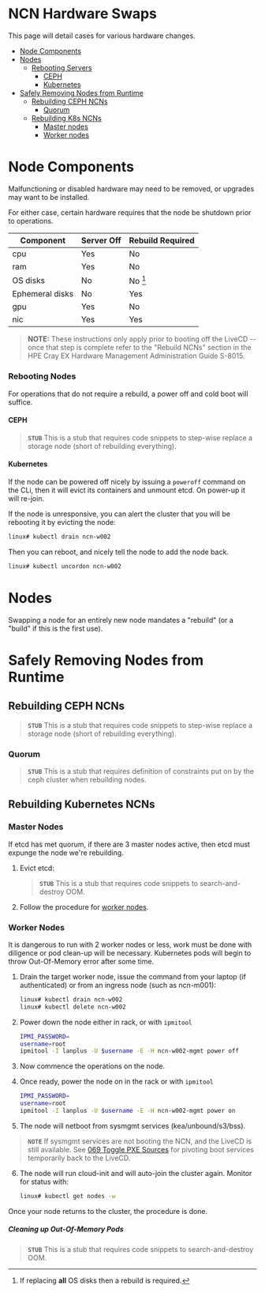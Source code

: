# NCN Hardware Swaps

This page will detail cases for various hardware changes.

- [Node Components](#node-components)
- [Nodes](#nodes)
    - [Rebooting Servers](#rebooting-nodes)
        - [CEPH](#ceph)
        - [Kubernetes](#kubernetes)
- [Safely Removing Nodes from Runtime](#safely-removing-nodes-from-runtime)
    - [Rebuilding CEPH NCNs](#rebuilding-ceph-ncns)
        - [Quorum](#quorum)
    - [Rebuilding K8s NCNs](#rebuilding-k8s-ncns)
        - [Master nodes](#master-nodes)
        - [Worker nodes](#worker-nodes)


<a name='node-components'></a>
# Node Components

Malfunctioning or disabled hardware may need to be removed, or upgrades may want to be installed.

For either case, certain hardware requires that the node be shutdown prior to operations.

| Component | Server Off | Rebuild Required |
| --- | --- | --- |
| cpu | Yes | No |
| ram | Yes | No |
| OS disks | No | No [^1] |
| Ephemeral disks | No | Yes |
| gpu | Yes | No |
| nic | Yes | Yes |

[^1]: If replacing **all** OS disks then a rebuild is required.

> **NOTE:** These instructions only apply prior to booting off the LiveCD -- once that step is complete refer to the "Rebuild NCNs" section in the HPE Cray EX Hardware Management Administration Guide S-8015.

<a name='rebooting-nodes'></a>
### Rebooting Nodes

For operations that do not require a rebuild, a power off and cold boot will suffice.

<a name='ceph'></a>
#### CEPH

> **`STUB`** This is a stub that requires code snippets to step-wise replace a storage node (short of rebuilding everything).

<a name='kubernetes'></a>
#### Kubernetes

If the node can be powered off nicely by issuing a `poweroff` command on the CLi, then it will evict its containers
and unmount etcd. On power-up it will re-join.

If the node is unresponsive, you can alert the cluster that you will be rebooting it by evicting the node:
```bash
linux# kubectl drain ncn-w002
```

Then you can reboot, and nicely tell the node to add the node back.
```bash
linux# kubectl uncordon ncn-w002
```

<a name='nodes'></a>
# Nodes

Swapping a node for an entirely new node mandates a "rebuild" (or a "build" if this is the first use).

<a name='safely-removing-nodes-from-runtime'></a>
# Safely Removing Nodes from Runtime

<a name='rebuilding-ceph-ncns'></a>
## Rebuilding CEPH NCNs

> **`STUB`** This is a stub that requires code snippets to step-wise replace a storage node (short of rebuilding everything).

<a name='quorum'></a>
### Quorum

> **`STUB`** This is a stub that requires definition of constraints put on by the ceph cluster when rebuilding nodes.


<a name='rebuilding-k8s-ncns'></a>
## Rebuilding Kubernetes NCNs

<a name='master-nodes'></a>
### Master Nodes

If etcd has met quorum, if there are 3 master nodes active, then etcd must expunge the node we're rebuilding.

1. Evict etcd:
    > **`STUB`** This is a stub that requires code snippets to search-and-destroy OOM.
2. Follow the procedure for [worker nodes](#worker-nodes).


<a name='worker-nodes'></a>
### Worker Nodes

It is dangerous to run with 2 worker nodes or less, work must be done with diligence or pod clean-up will be necessary. Kubernetes pods will begin to throw Out-Of-Memory error after some time.

1. Drain the target worker node, issue the command from your laptop (if authenticated) or from an ingress node (such as ncn-m001):
    ```bash
    linux# kubectl drain ncn-w002
    linux# kubectl delete ncn-w002
    ```

2. Power down the node either in rack, or with `ipmitool`
    ```bash
    IPMI_PASSWORD=
    username=root
    ipmitool -I lanplus -U $username -E -H ncn-w002-mgmt power off
    ```
3. Now commence the operations on the node.

4. Once ready, power the node on in the rack or with `ipmitool`
    ```bash
    IPMI_PASSWORD=
    username=root
    ipmitool -I lanplus -U $username -E -H ncn-w002-mgmt power on
    ```
5. The node will netboot from sysmgmt services (kea/unbound/s3/bss).

> **`NOTE`** If sysmgmt services are not booting the NCN, and the LiveCD is still available. See [069 Toggle PXE Sources](./069-TOGGLE-PXE-SOURCES.md) for pivoting boot services temporarily back to the LiveCD.

6. The node will run cloud-init and will auto-join the cluster again. Monitor for status with:
    ```bash
    linux# kubectl get nodes -w 
    ```

Once your node returns to the cluster, the procedure is done.

<a name='cleaning-up-out-of-memory-pods'></a>
##### Cleaning up Out-Of-Memory Pods

> **`STUB`** This is a stub that requires code snippets to search-and-destroy OOM.
